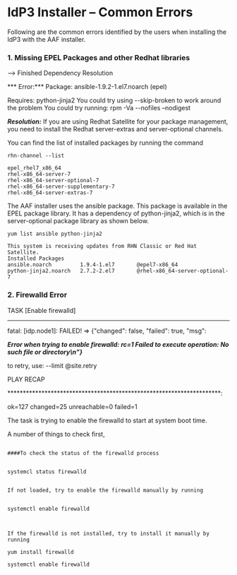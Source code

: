 ---
---

# IdP3 Installer – Common Errors

Following are the common errors identified by the users when installing the IdP3 with the AAF installer.

### 1. Missing EPEL Packages and other Redhat libraries

--> Finished Dependency Resolution

*** Error:*** Package: ansible-1.9.2-1.el7.noarch (epel)

Requires: python-jinja2
You could try using --skip-broken to work around the problem
You could try running: rpm -Va --nofiles –nodigest 

***Resolution:*** If you are using Redhat Satellite for your package management, you need to install the Redhat server-extras and server-optional channels.

You can find the list of installed packages by running the command

```
rhn-channel --list

epel_rhel7_x86_64
rhel-x86_64-server-7
rhel-x86_64-server-optional-7
rhel-x86_64-server-supplementary-7
rhel-x86_64-server-extras-7

```


The AAF installer uses the ansible package. This package is available in the EPEL package library. It has a dependency of python-jinja2, which is in the server-optional package library as shown below.

```
yum list ansible python-jinja2

This system is receiving updates from RHN Classic or Red Hat Satellite.
Installed Packages
ansible.noarch         1.9.4-1.el7       @epel7-x86_64
python-jinja2.noarch   2.7.2-2.el7       @rhel-x86_64-server-optional-7

```

### 2. Firewalld Error

TASK [Enable firewalld]

********************************************************
fatal: [idp.node1]: FAILED! => {"changed": false, "failed": true, "msg": 

***Error when trying to enable firewalld: rc=1 Failed to execute operation: No such file or directory\n”}***

to retry, use: --limit @site.retry

PLAY RECAP 

*********************************************************************: 

ok=127  changed=25   unreachable=0    failed=1



The task is trying to enable the firewalld to start at system boot time. 

A number of things to check first,


```

####To check the status of the firewalld process


systemcl status firewalld


If not loaded, try to enable the firewalld manually by running


systemctl enable firewalld



If the firewalld is not installed, try to install it manually by running

yum install firewalld

systemctl enable firewalld


```

